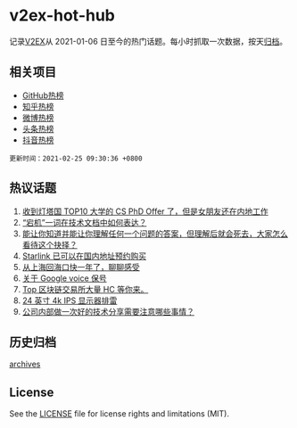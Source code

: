 # v2ex-hot-hub

 记录[V2EX](https://www.v2ex.com/)从 2021-01-06 日至今的热门话题。每小时抓取一次数据，按天[归档](archives)。
 
 ## 相关项目

- [GitHub热榜](https://github.com/snaildev/github-hot-hub)
- [知乎热榜](https://github.com/snaildev/zhihu-hot-hub)
- [微博热榜](https://github.com/snaildev/weibo-hot-hub)
- [头条热榜](https://github.com/snaildev/toutiao-hot-hub)
- [抖音热榜](https://github.com/snaildev/douyin-hot-hub)


 `更新时间：2021-02-25 09:30:36 +0800`

## 热议话题

1. [收到灯塔国 TOP10 大学的 CS PhD Offer 了，但是女朋友还在内地工作](https://www.v2ex.com/t/755750)
1. [“宕机”一词在技术文档中如何表达？](https://www.v2ex.com/t/755812)
1. [能让你知道并能让你理解任何一个问题的答案，但理解后就会死去，大家怎么看待这个抉择？](https://www.v2ex.com/t/755698)
1. [Starlink 已可以在国内地址预约购买](https://www.v2ex.com/t/755749)
1. [从上海回海口快一年了，聊聊感受](https://www.v2ex.com/t/755726)
1. [关于 Google voice 保号](https://www.v2ex.com/t/755798)
1. [Top 区块链交易所大量 HC 等你来。](https://www.v2ex.com/t/755811)
1. [24 英寸 4k IPS 显示器排雷](https://www.v2ex.com/t/755840)
1. [公司内部做一次好的技术分享需要注意哪些事情？](https://www.v2ex.com/t/755724)

## 历史归档

[archives](archives)

## License

See the [LICENSE](LICENSE) file for license rights and limitations (MIT).
